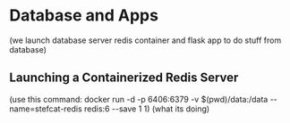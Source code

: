 # Database and Apps

(we launch database server redis container and flask app to do stuff from database)

## Launching a Containerized Redis Server

(use this command: docker run -d -p 6406:6379 -v $(pwd)/data:/data --name=stefcat-redis redis:6 --save 1 1)
(what its doing)

## 


